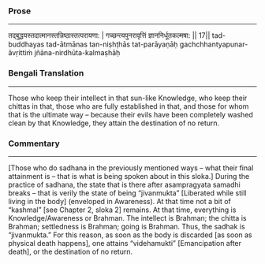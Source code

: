 ### Prose 
 --- 
तद्बुद्धयस्तदात्मानस्तन्निष्ठास्तत्परायणा: |
गच्छन्त्यपुनरावृत्तिं ज्ञाननिर्धूतकल्मषा: || 17||
tad-buddhayas tad-ātmānas tan-niṣhṭhās tat-parāyaṇāḥ
gachchhantyapunar-āvṛittiṁ jñāna-nirdhūta-kalmaṣhāḥ

### Bengali Translation 
 --- 
Those who keep their intellect in that sun-like Knowledge, who keep their chittas in that, those who are fully established in that, and those for whom that is the ultimate way – because their evils have been completely washed clean by that Knowledge, they attain the destination of no return. 

### Commentary 
 --- 
[Those who do sadhana in the previously mentioned ways – what their final attainment is – that is what is being spoken about in this sloka.] During the practice of sadhana, the state that is there after asampragyata samadhi breaks – that is verily the state of being “jivanmukta” [Liberated while still living in the body] (enveloped in Awareness). At that time not a bit of “kashmal” [see Chapter 2, sloka 2] remains. At that time, everything is Knowledge/Awareness or Brahman. The intellect is Brahman; the chitta is Brahman; settledness is Brahman; going is Brahman. Thus, the sadhak is “jivanmukta.” For this reason, as soon as the body is discarded [as soon as physical death happens], one attains “videhamukti” [Emancipation after death], or the destination of no return.